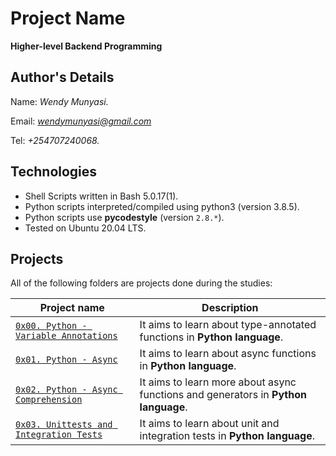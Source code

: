 # Project Name
**Higher-level Backend Programming**

## Author's Details
Name: *Wendy Munyasi.*

Email: *wendymunyasi@gmail.com*

Tel: *+254707240068.*

## Technologies
* Shell Scripts written in Bash 5.0.17(1).
* Python scripts interpreted/compiled using python3 (version 3.8.5).
* Python scripts use **pycodestyle** (version `2.8.*`).
* Tested on Ubuntu 20.04 LTS.

## Projects
All of the following folders are projects done during the studies:

| Project name | Description |
| ------------ | ----------- |
| [`0x00. Python - Variable Annotations`](https://github.com/wendymunyasi/alx-backend-python/tree/master/0x00-python_variable_annotations) | It aims to learn about type-annotated functions in **Python language**.|
| [`0x01. Python - Async`](https://github.com/wendymunyasi/alx-backend-python/tree/master/0x01-python_async_function) | It aims to learn about async functions in **Python language**.|
| [`0x02. Python - Async Comprehension`](https://github.com/wendymunyasi/alx-backend-python/tree/master/0x02-python_async_comprehension) | It aims to learn more about async functions and generators in **Python language**.|
| [`0x03. Unittests and Integration Tests`](https://github.com/wendymunyasi/alx-backend-python/tree/master/0x03-Unittests_and_integration_tests) | It aims to learn about unit and integration tests in **Python language**.|
